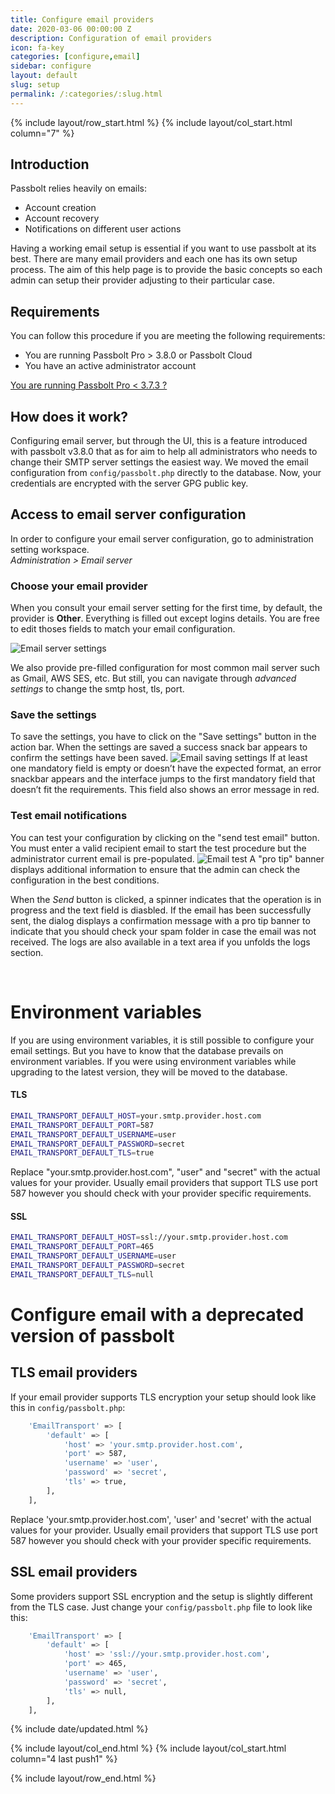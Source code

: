 ```yaml
---
title: Configure email providers
date: 2020-03-06 00:00:00 Z
description: Configuration of email providers
icon: fa-key
categories: [configure,email]
sidebar: configure
layout: default
slug: setup
permalink: /:categories/:slug.html
---
```


{% include layout/row_start.html %}
{% include layout/col_start.html column="7" %}

## Introduction

Passbolt relies heavily on emails:
  - Account creation
  - Account recovery
  - Notifications on different user actions

Having a working email setup is essential if you want to use passbolt at its best. There are many email providers
and each one has its own setup process. The aim of this help page is to provide the basic concepts so each admin
can setup their provider adjusting to their particular case.

## Requirements
You can follow this procedure if you are meeting the following requirements:

- You are running Passbolt Pro > 3.8.0 or Passbolt Cloud
- You have an active administrator account

[You are running Passbolt Pro < 3.7.3 ?](#outdate) 

## How does it work?
Configuring email server, but through the UI, this is a feature introduced with passbolt v3.8.0 that as for aim to help all administrators who needs to change their SMTP server settings the easiest way. 
We moved the email configuration from `config/passbolt.php` directly to the database. Now, your credentials are encrypted with the server GPG public key.

## Access to email server configuration
In order to configure your email server configuration, go to administration setting workspace. <br>
*Administration > Email server*

### Choose your email provider
When you consult your email server setting for the first time, by default, the provider is **Other**. Everything is filled out except logins details. You are free to edit thoses fields to match your email configuration. 

![Email server settings](/assets/img/help/2022/11/email_serversettings.png)

We also provide pre-filled configuration for most common mail server such as Gmail, AWS SES, etc. But still, you can navigate through *advanced settings* to change the smtp host, tls, port.

### Save the settings
To save the settings, you have to click on the "Save settings" button in the action bar. When the settings are saved a success snack bar appears to confirm the settings have been saved.
![Email saving settings](/assets/img/help/2022/11/email_save.png)
If at least one mandatory field is empty or doesn’t have the expected format, an error snackbar appears and the interface jumps to the first mandatory field that doesn’t fit the requirements. This field also shows an error message in red.

### Test email notifications
You can test your configuration by clicking on the "send test email" button. You must enter a valid recipient email to start the test procedure but the administrator current email is pre-populated.
![Email test](/assets/img/help/2022/11/email_tests.png)
A "pro tip" banner displays additional information to ensure that the admin can check the configuration in the best conditions.

When the *Send* button is clicked, a spinner indicates that the operation is in progress and the text field is diasbled.
If the email has been successfully sent, the dialog displays a confirmation message with a pro tip banner to indicate that you should check your spam folder in case the email was not received.
The logs are also available in a text area if you unfolds the logs section.

<br>

# Environment variables
If you are using environment variables, it is still possible to configure your email settings. But you have to know that the database prevails on environment variables. If you were using environment variables while upgrading to the latest version, they will be moved to the database.

#### TLS
```bash
EMAIL_TRANSPORT_DEFAULT_HOST=your.smtp.provider.host.com
EMAIL_TRANSPORT_DEFAULT_PORT=587
EMAIL_TRANSPORT_DEFAULT_USERNAME=user
EMAIL_TRANSPORT_DEFAULT_PASSWORD=secret
EMAIL_TRANSPORT_DEFAULT_TLS=true
```
Replace "your.smtp.provider.host.com", "user" and "secret" with the actual values for your provider. Usually email providers that support TLS use port 587 however you should check with your provider specific requirements.

#### SSL
```bash
EMAIL_TRANSPORT_DEFAULT_HOST=ssl://your.smtp.provider.host.com
EMAIL_TRANSPORT_DEFAULT_PORT=465
EMAIL_TRANSPORT_DEFAULT_USERNAME=user
EMAIL_TRANSPORT_DEFAULT_PASSWORD=secret
EMAIL_TRANSPORT_DEFAULT_TLS=null
```

# <a name="outdate"></a> Configure email with a deprecated version of passbolt



## TLS email providers 

If your email provider supports TLS encryption your setup should look like this in `config/passbolt.php`:

```bash
    'EmailTransport' => [
        'default' => [
            'host' => 'your.smtp.provider.host.com',
            'port' => 587,
            'username' => 'user',
            'password' => 'secret',
            'tls' => true,
        ],
    ],
```

Replace 'your.smtp.provider.host.com', 'user' and 'secret' with the actual values for your provider.
Usually email providers that support TLS use port 587 however you should check with your provider specific
requirements.

## SSL email providers 

Some providers support SSL encryption and the setup is slightly different from the TLS case. Just change
your `config/passbolt.php` file to look like this:

```bash
    'EmailTransport' => [
        'default' => [
            'host' => 'ssl://your.smtp.provider.host.com',
            'port' => 465,
            'username' => 'user',
            'password' => 'secret',
            'tls' => null,
        ],
    ],
```

{% include date/updated.html %}

{% include layout/col_end.html %}
{% include layout/col_start.html column="4 last push1" %}

{% include layout/row_end.html %}
